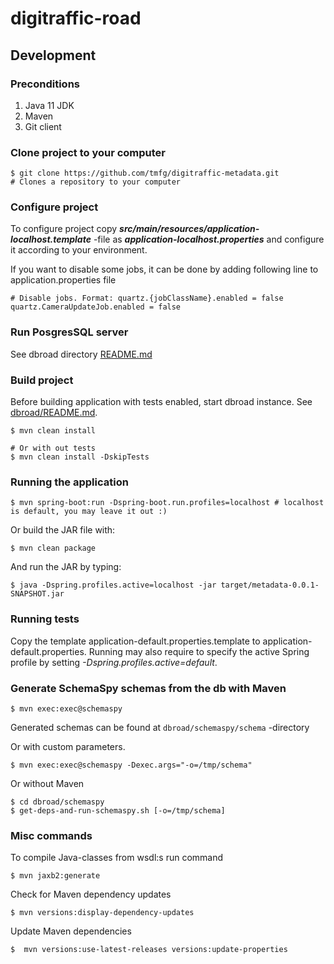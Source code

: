 # digitraffic-road

## Development

### Preconditions
1. Java 11 JDK
2. Maven
3. Git client

### Clone project to your computer

    $ git clone https://github.com/tmfg/digitraffic-metadata.git
    # Clones a repository to your computer

### Configure project

To configure project copy ***src/main/resources/application-localhost.template*** -file
as ***application-localhost.properties*** and configure it according to your environment.

If you want to disable some jobs, it can be done by adding following line to application.properties file

    # Disable jobs. Format: quartz.{jobClassName}.enabled = false
    quartz.CameraUpdateJob.enabled = false

### Run PosgresSQL server

See dbroad directory [README.md](dbroad/README.md)

### Build project

Before building application with tests enabled, start dbroad instance.
See [dbroad/README.md](dbroad/README.md).

    $ mvn clean install
    
    # Or with out tests
    $ mvn clean install -DskipTests

### Running the application

    $ mvn spring-boot:run -Dspring-boot.run.profiles=localhost # localhost is default, you may leave it out :)

Or build the JAR file with:

    $ mvn clean package

 And run the JAR by typing:

    $ java -Dspring.profiles.active=localhost -jar target/metadata-0.0.1-SNAPSHOT.jar

### Running tests

Copy the template application-default.properties.template to application-default.properties.
Running may also require to specify the active Spring profile by setting _-Dspring.profiles.active=default_.

### Generate SchemaSpy schemas from the db with Maven

    $ mvn exec:exec@schemaspy

Generated schemas can be found at `dbroad/schemaspy/schema` -directory    

Or with custom parameters.
    
    $ mvn exec:exec@schemaspy -Dexec.args="-o=/tmp/schema"

Or without Maven

    $ cd dbroad/schemaspy
    $ get-deps-and-run-schemaspy.sh [-o=/tmp/schema]

### Misc commands

To compile Java-classes from wsdl:s run command

    $ mvn jaxb2:generate

Check for Maven dependency updates

    $ mvn versions:display-dependency-updates

Update Maven dependencies

    $  mvn versions:use-latest-releases versions:update-properties
